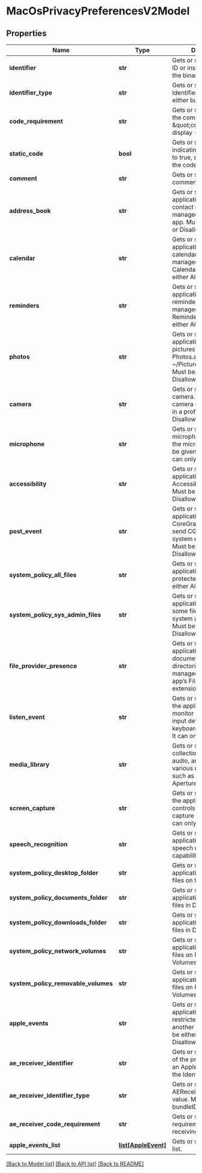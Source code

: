 # MacOsPrivacyPreferencesV2Model

## Properties
Name | Type | Description | Notes
------------ | ------------- | ------------- | -------------
**identifier** | **str** | Gets or sets the bundle ID or installation path of the binary. | [optional] 
**identifier_type** | **str** | Gets or sets the type of Identifier value. Must be either bundleID or path. | [optional] 
**code_requirement** | **str** | Gets or sets obtained via the command \&quot;codesign --display -r - path\&quot;. | [optional] 
**static_code** | **bool** | Gets or sets a value indicating whether if set to true, statically validate the code requirement. | [optional] 
**comment** | **str** | Gets or sets the comment. | [optional] 
**address_book** | **str** | Gets or sets allows the application access to contact information managed by Contacts app. Must be either Allow or Disallow. | [optional] 
**calendar** | **str** | Gets or sets allows the application access to calendar information managed by Calendar.app. Must be either Allow or Disallow. | [optional] 
**reminders** | **str** | Gets or sets allows the application access to reminders information managed by Reminders.app. Must be either Allow or Disallow. | [optional] 
**photos** | **str** | Gets or sets allows the application access to pictures managed by Photos.app in ~/Pictures/.photoslibrary. Must be either Allow or Disallow. | [optional] 
**camera** | **str** | Gets or sets a system camera. Access to the camera cannot be given in a profile; it can only be Disallow. | [optional] 
**microphone** | **str** | Gets or sets a system microphone. Access to the microphone cannot be given in a profile; it can only be Disallow. | [optional] 
**accessibility** | **str** | Gets or sets control the application via the Accessibility subsystem. Must be either Allow or Disallow. | [optional] 
**post_event** | **str** | Gets or sets allows the application to use CoreGraphics APIs to send CGEvents to the system event stream. Must be either Allow or Disallow. | [optional] 
**system_policy_all_files** | **str** | Gets or sets allows the application access to all protected files. Must be either Allow or Disallow. | [optional] 
**system_policy_sys_admin_files** | **str** | Gets or sets allows the application access to some files used in system administration. Must be either Allow or Disallow. | [optional] 
**file_provider_presence** | **str** | Gets or sets allows the application to access documents and directories stored and managed by another app’s File Provider extension. . | [optional] 
**listen_event** | **str** | Gets or sets disallows the application to monitor events from input devices (mouse, keyboard, and trackpad). It can only be denied. | [optional] 
**media_library** | **str** | Gets or sets user’s collections of images, audio, and video from various media sources, such as iTunes or Aperture. | [optional] 
**screen_capture** | **str** | Gets or sets disallows the application to access controls for screen capture and recording. It can only be denied. | [optional] 
**speech_recognition** | **str** | Gets or sets allows the application to use speech recognition capabilities. | [optional] 
**system_policy_desktop_folder** | **str** | Gets or sets allows the application access to files on the Desktop. | [optional] 
**system_policy_documents_folder** | **str** | Gets or sets allows the application access to files in Documents. | [optional] 
**system_policy_downloads_folder** | **str** | Gets or sets allows the application access to files in Downloads. | [optional] 
**system_policy_network_volumes** | **str** | Gets or sets allows the application access to files on Network Volumes. | [optional] 
**system_policy_removable_volumes** | **str** | Gets or sets allows the application access to files on Removable Volumes. | [optional] 
**apple_events** | **str** | Gets or sets allows the application to send a restricted AppleEvent to another process. Must be either Allow or Disallow. | [optional] 
**ae_receiver_identifier** | **str** | Gets or sets the identifier of the process receiving an AppleEvent sent by the Identifier process. | [optional] 
**ae_receiver_identifier_type** | **str** | Gets or sets the type of AEReceiverIdentifier value. Must be either bundleID or path. | [optional] 
**ae_receiver_code_requirement** | **str** | Gets or sets code requirement for the receiving binary. | [optional] 
**apple_events_list** | [**list[AppleEvent]**](AppleEvent.md) | Gets or sets apple Events list. | [optional] 

[[Back to Model list]](../README.md#documentation-for-models) [[Back to API list]](../README.md#documentation-for-api-endpoints) [[Back to README]](../README.md)


